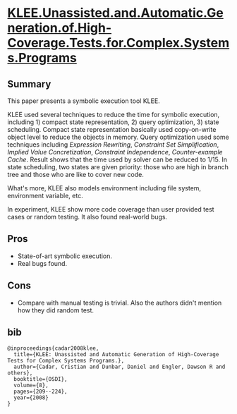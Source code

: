 # [KLEE.Unassisted.and.Automatic.Generation.of.High-Coverage.Tests.for.Complex.Systems.Programs](https://hci.stanford.edu/cstr/reports/2008-03.pdf)

## Summary

This paper presents a symbolic execution tool KLEE. 

KLEE used several techniques to reduce the time for symbolic execution, including 1) compact state representation, 2) query optimization, 3) state scheduling. 
Compact state representation basically used copy-on-write object level to reduce the objects in memory. 
Query optimization used some techniques including _Expression Rewriting_, _Constraint Set Simplification_, _Implied Value Concretization_, _Constraint Independence_, _Counter-example Cache_. 
Result shows that the time used by solver can be reduced to 1/15. 
In state scheduling, two states are given priority: those who are high in branch tree and those who are like to cover new code.

What's more, KLEE also models environment including file system, environment variable, etc.

In experiment, KLEE show more code coverage than user provided test cases or random testing. 
It also found real-world bugs.

## Pros

- State-of-art symbolic execution.
- Real bugs found.

## Cons

- Compare with manual testing is trivial. Also the authors didn't mention how they did random test.

## bib
```
@inproceedings{cadar2008klee,
  title={KLEE: Unassisted and Automatic Generation of High-Coverage Tests for Complex Systems Programs.},
  author={Cadar, Cristian and Dunbar, Daniel and Engler, Dawson R and others},
  booktitle={OSDI},
  volume={8},
  pages={209--224},
  year={2008}
}
```